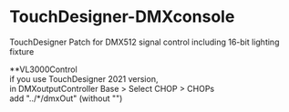 # TouchDesigner-DMXconsole
TouchDesigner Patch for DMX512 signal control including 16-bit lighting fixture


**VL3000Control </br>
if you use TouchDesigner 2021 version, </br>
in DMXoutputController Base > Select CHOP > CHOPs </br>
add "../*/dmxOut" (without "")
